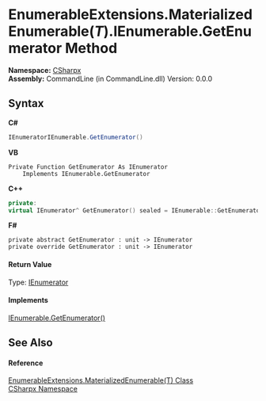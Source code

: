 # EnumerableExtensions.MaterializedEnumerable(*T*).IEnumerable.GetEnumerator Method 
 

**Namespace:**&nbsp;<a href="N_CSharpx">CSharpx</a><br />**Assembly:**&nbsp;CommandLine (in CommandLine.dll) Version: 0.0.0

## Syntax

**C#**<br />
``` C#
IEnumeratorIEnumerable.GetEnumerator()
```

**VB**<br />
``` VB
Private Function GetEnumerator As IEnumerator
	Implements IEnumerable.GetEnumerator
```

**C++**<br />
``` C++
private:
virtual IEnumerator^ GetEnumerator() sealed = IEnumerable::GetEnumerator
```

**F#**<br />
``` F#
private abstract GetEnumerator : unit -> IEnumerator 
private override GetEnumerator : unit -> IEnumerator 
```


#### Return Value
Type: <a href="https://docs.microsoft.com/dotnet/api/system.collections.ienumerator" target="_blank">IEnumerator</a>

#### Implements
<a href="https://docs.microsoft.com/dotnet/api/system.collections.ienumerable.getenumerator#System_Collections_IEnumerable_GetEnumerator" target="_blank">IEnumerable.GetEnumerator()</a><br />

## See Also


#### Reference
<a href="T_CSharpx_EnumerableExtensions_MaterializedEnumerable_1">EnumerableExtensions.MaterializedEnumerable(T) Class</a><br /><a href="N_CSharpx">CSharpx Namespace</a><br />